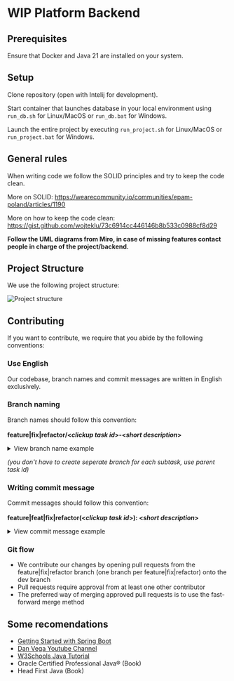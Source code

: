 # WIP Platform Backend

## Prerequisites

Ensure that Docker and Java 21 are installed on your system.

## Setup

Clone repository (open with Intelij for development).

Start container that launches database in your local environment using `run_db.sh` for Linux/MacOS or `run_db.bat` for Windows.

Launch the entire project by executing `run_project.sh` for Linux/MacOS or `run_project.bat` for Windows.

## General rules

When writing code we follow the SOLID principles and try to keep the code clean.

More on SOLID: https://wearecommunity.io/communities/epam-poland/articles/1190

More on how to keep the code clean: https://gist.github.com/wojteklu/73c6914cc446146b8b533c0988cf8d29

**Follow the UML diagrams from Miro, in case of missing features contact people in charge of the project/backend.**

## Project Structure

We use the following project structure:

![Project structure](https://github.com/WIP-Work-In-Progress/wip-platform-be/assets/116646363/90ff3734-8938-46a3-8000-f20eeaaceaab)

## Contributing
	
If you want to contribute, we require that you abide by the following conventions:

### Use English

Our codebase, branch names and commit messages are written in English exclusively.

### Branch naming

Branch names should follow this convention:<br><br>
**feature|fix|refactor/<*clickup task id*>-<*short description*>**

<details>
<summary>View branch name example</summary>

`feature/86bwy155h-email-password-authorization`
</details>

*(you don't have to create seperate branch for each subtask, use parent task id)*

### Writing commit message

Commit messages should follow this convention:<br><br>
**feature|feat|fix|refactor(<*clickup task id*>): <*short description*>**


<details>
<summary>View commit message example</summary>

`feature(86bwy155h): create and implement login handling`
</details>

### Git flow

- We contribute our changes by opening pull requests from the feature|fix|refactor branch (one branch per feature|fix|refactor) onto the dev branch
- Pull requests require approval from at least one other contributor
- The preferred way of merging approved pull requests is to use the fast-forward merge method

## Some recomendations 

- [Getting Started with Spring Boot](https://spring.io/guides/gs/rest-service)
- [Dan Vega Youtube Channel](https://www.youtube.com/@DanVega)
- [W3Schools Java Tutorial](https://www.w3schools.com/java/)
- Oracle Certified Professional Java® (Book)
- Head First Java (Book)
